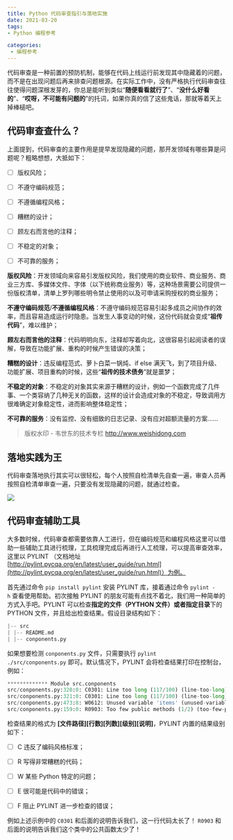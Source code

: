 ```yaml
---
title: Python 代码审查指引与落地实施
date: 2021-03-20
tags:
- Python 编程参考

categories:
 - 编程参考
---
```


代码审查是一种前置的预防机制，能够在代码上线运行前发现其中隐藏着的问题，而不是在出现问题后再来排查问题根源。在实际工作中，没有严格执行代码审查往往使得问题深根发芽的，你总是能听到类似“**随便看看就行了**”、“**没什么好看的**”、“**哎呀，不可能有问题的**”的托词，如果你真的信了这些鬼话，那就等着天上掉棒槌吧。


## 代码审查查什么？


上面提到，代码审查的主要作用是提早发现隐藏的问题，那开发领域有哪些算是问题呢？粗略想想，大抵如下：


- [ ] 版权风险；
- [ ] 不遵守编码规范；
- [ ] 不遵循编程风格；
- [ ] 糟糕的设计；
- [ ] 顾左右而言他的注释；
- [ ] 不稳定的对象；
- [ ] 不可靠的服务；



**版权风险**：开发领域向来容易引发版权风险，我们使用的商业软件、商业服务、商业三方库、多媒体文件、字体（以下统称商业服务）等，这种场景需要公司提供一份版权清单，清单上罗列哪些明令禁止使用的以及可申请采购授权的商业服务；


**不遵守编码规范**/**不遵循编程风格**：不遵守编码规范容易引起多成员之间协作的效率，而且容易造成运行时隐患。当发生人事变动的时候，这份代码就会变成“**祖传代码**”，难以维护；


**顾左右而言他的注释**：代码明明向东，注释却写着向北，这很容易引起阅读者的误解，导致在功能扩展、重构的时候产生错误的决策；


**糟糕的设计**：违反编程范式、萝卜白菜一锅炖、if else 满天飞，到了项目升级、功能扩展、项目重构的时候，这些“**祖传的技术债务**”就是噩梦；


**不稳定的对象**：不稳定的对象其实来源于糟糕的设计，例如一个函数完成了几件事、一个类容纳了几种无关的函数，这样的设计会造成对象的不稳定，导致调用方很难确定对象稳定性，进而影响整体稳定性；


**不可靠的服务**：没有监控、没有细致的日志记录、没有应对超额流量的方案……


> 版权水印 - 韦世东的技术专栏 http://www.weishidong.com




## 落地实践为王

代码审查落地执行其实可以很轻松，每个人按照自检清单先自查一遍，审查人员再按照自检清单审查一遍，只要没有发现隐藏的问题，就通过检查。

![](https://img.weishidong.com/20210312221034.png)



## 代码审查辅助工具


大多数时候，代码审查都需要依靠人工进行，但在编码规范和编程风格这里可以借助一些辅助工具进行梳理，工具梳理完成后再进行人工梳理，可以提高审查效率，这里以 PYLINT （文档地址 [http://pylint.pycqa.org/en/latest/user_guide/run.html](http://pylint.pycqa.org/en/latest/user_guide/run.html)）为例。


首先通过命令 `pip install pylint` 安装 PYLINT 库，接着通过命令 `pylint -h` 查看使用帮助。初次接触 PYLINT 的朋友可能有点找不着北，我们用一种简单的方式入手吧。PYLINT 可以检查**指定的文件（PYTHON 文件）**或者**指定目录**下的 PYTHON 文件，并且给出检查结果。假设目录结构如下：
```python
|-- src  
| |-- README.md  
| |-- conponents.py 
```
如果想要检测 `conponents.py` 文件，只需要执行 `pylint ./src/conponents.py` 即可。默认情况下，PYLINT 会将检查结果打印在控制台，例如：
```python
************* Module src.conponents
src/conponents.py:320:0: C0301: Line too long (117/100) (line-too-long)
src/conponents.py:321:0: C0301: Line too long (117/100) (line-too-long)
src/conponents.py:473:8: W0612: Unused variable 'items' (unused-variable)
src/conponents.py:159:0: R0903: Too few public methods (1/2) (too-few-public-methods)
```
检查结果的格式为 **[文件路径][行数][列数][级别][说明]**，PYLINT 内置的结果级别如下：


- [ ] C 违反了编码风格标准； 
- [ ] R 写得非常糟糕的代码；
- [ ] W 某些 Python 特定的问题；
- [ ] E  很可能是代码中的错误；
- [ ] F  阻止 PYLINT 进一步检查的错误；



例如上述示例中的 `C0301` 和后面的说明告诉我们，这一行代码太长了！ `R0903` 和后面的说明告诉我们这个类中的公共函数太少了！


<Vssue :title="$title" />

